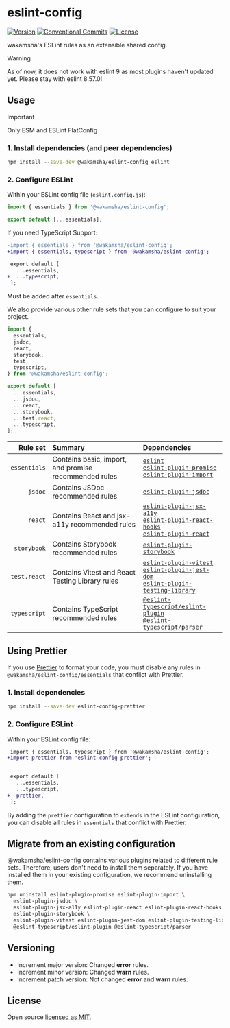 # eslint-config

[![Version](https://img.shields.io/npm/v/@wakamsha/eslint-config.svg?style=flat-square)](https://www.npmjs.com/package/@wakamsha/eslint-config?activeTab=versions)
[![Conventional Commits](https://img.shields.io/badge/Conventional%20Commits-1.0.0-%23FE5196?logo=conventionalcommits&logoColor=white)](https://conventionalcommits.org)
[![License](https://img.shields.io/github/license/wakamsha/eslint-config.svg?style=flat-square)](https://github.com/wakamsha/eslint-config/blob/main/LICENSE)

wakamsha's ESLint rules as an extensible shared config.

> [!WARNING]
> As of now, it does not work with eslint 9 as most plugins haven't updated yet. Please stay with eslint 8.57.0!

## Usage

> [!IMPORTANT]
> Only ESM and ESLint FlatConfig

### 1. Install dependencies (and peer dependencies)

```bash
npm install --save-dev @wakamsha/eslint-config eslint
```

### 2. Configure ESLint

Within your ESLint config file (`eslint.config.js`):

```js
import { essentials } from '@wakamsha/eslint-config';

export default [...essentials];
```

If you need TypeScript Support:

```diff
-import { essentials } from '@wakamsha/eslint-config';
+import { essentials, typescript } from '@wakamsha/eslint-config';

 export default [
   ...essentials,
+  ...typescript,
 ];
```

Must be added after `essentials`.

We also provide various other rule sets that you can configure to suit your project.

```js
import {
  essentials,
  jsdoc,
  react,
  storybook,
  test,
  typescript,
} from '@wakamsha/eslint-config';

export default [
  ...essentials,
  ...jsdoc,
  ...react,
  ...storybook,
  ...test.react,
  ...typescript,
];
```

|     Rule set | Summary                                               | Dependencies                                                                                                                                                                                                                                                                        |
| -----------: | :---------------------------------------------------- | :---------------------------------------------------------------------------------------------------------------------------------------------------------------------------------------------------------------------------------------------------------------------------------- |
| `essentials` | Contains basic, import, and promise recommended rules | [`eslint`](https://eslint.org/) <br> [`eslint-plugin-promise`](https://github.com/eslint-community/eslint-plugin-promise) <br> [`eslint-plugin-import`](https://github.com/import-js/eslint-plugin-import)                                                                          |
|      `jsdoc` | Contains JSDoc recommended rules                      | [`eslint-plugin-jsdoc`](https://github.com/gajus/eslint-plugin-jsdoc)                                                                                                                                                                                                               |
|      `react` | Contains React and jsx-a11y recommended rules         | [`eslint-plugin-jsx-a11y`](https://github.com/jsx-eslint/eslint-plugin-jsx-a11y) <br> [`eslint-plugin-react-hooks`](https://github.com/facebook/react/tree/main/packages/eslint-plugin-react-hooks) <br> [`eslint-plugin-react`](https://github.com/jsx-eslint/eslint-plugin-react) |
|  `storybook` | Contains Storybook recommended rules                  | [`eslint-plugin-storybook`](https://github.com/storybookjs/eslint-plugin-storybook)                                                                                                                                                                                                 |
| `test.react` | Contains Vitest and React Testing Library rules       | [`eslint-plugin-vitest`](https://github.com/veritem/eslint-plugin-vitest) <br> [`eslint-plugin-jest-dom`](https://github.com/testing-library/eslint-plugin-jest-dom) <br> [`eslint-plugin-testing-library`](https://github.com/testing-library/eslint-plugin-testing-library)       |
| `typescript` | Contains TypeScript recommended rules                 | [`@eslint-typescript/eslint-plugin`](https://github.com/typescript-eslint/typescript-eslint/tree/main/packages/eslint-plugin) <br> [`@eslint-typescript/parser`](https://github.com/typescript-eslint/typescript-eslint/tree/main/packages/parser)                                  |

## Using Prettier

If you use [Prettier](https://prettier.io/) to format your code, you must disable any rules in `@wakamsha/eslint-config/essentials` that conflict with Prettier.

### 1. Install dependencies

```bash
npm install --save-dev eslint-config-prettier
```

### 2. Configure ESLint

Within your ESLint config file:

```diff
 import { essentials, typescript } from '@wakamsha/eslint-config';
+import prettier from 'eslint-config-prettier';


 export default [
   ...essentials,
   ...typescript,
+  prettier,
 ];
```

By adding the `prettier` configuration to `extends` in the ESLint configuration, you can disable all rules in `essentials` that conflict with Prettier.

## Migrate from an existing configuration

@wakamsha/eslint-config contains various plugins related to different rule sets. Therefore, users don't need to install them separately. If you have installed them in your existing configuration, we recommend uninstalling them.

```bash
npm uninstall eslint-plugin-promise eslint-plugin-import \
  eslint-plugin-jsdoc \
  eslint-plugin-jsx-a11y eslint-plugin-react eslint-plugin-react-hooks \
  eslint-plugin-storybook \
  eslint-plugin-vitest eslint-plugin-jest-dom eslint-plugin-testing-library \
  @eslint-typescript/eslint-plugin @eslint-typescript/parser
```

## Versioning

- Increment major version: Changed **error** rules.
- Increment minor version: Changed **warn** rules.
- Increment patch version: Not changed **error** and **warn** rules.

## License

Open source [licensed as MIT](https://github.com/iamturns/eslint-config-airbnb-typescript/blob/master/LICENSE).
